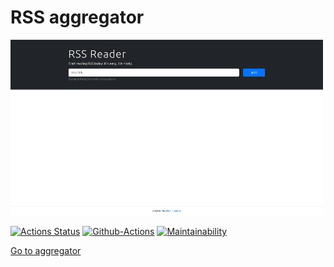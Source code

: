 # RSS aggregator

[![rss-aggregator](https://github.com/alex-ismailov/git-imgs/blob/master/rss-agg-500x281.jpg)](https://github.com/alex-ismailov/frontend-project-lvl3)

[![Actions Status](https://github.com/alex-ismailov/frontend-project-lvl3/workflows/hexlet-check/badge.svg)](https://github.com/alex-ismailov/frontend-project-lvl3/actions)
[![Github-Actions](https://github.com/alex-ismailov/frontend-project-lvl3/workflows/Node%20CI/badge.svg)](https://github.com/alex-ismailov/frontend-project-lvl3/actions)
[![Maintainability](https://api.codeclimate.com/v1/badges/0fc68b512a3181fca11a/maintainability)](https://codeclimate.com/github/alex-ismailov/frontend-project-lvl3/maintainability)

[Go to aggregator](https://frontend-project-lvl3-4vvqrsahm.vercel.app/)
